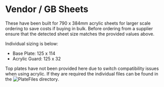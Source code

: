 # Vendor / GB Sheets

These have been built for 790 x 384mm acrylic sheets for larger scale ordering to save costs if buying in bulk. Before ordering from a supplier ensure that the detected sheet size matches the provided values above.

Individual sizing is below:

- Base Plate: 125 x 114
- Acrylic Guard: 125 x 32

Top plates have not been provided here due to switch compatibility issues when using acrylic. If they are required the individual files can be found in the ![PlateFiles directory](https://github.com/FootFingers/Puca/tree/main/PlateFiles).
